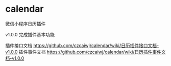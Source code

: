 # calendar
微信小程序日历插件

v1.0.0
完成插件基本功能

插件接口文档 https://github.com/czcaiwj/calendar/wiki/日历插件接口文档-v1.0.0
插件事件文档 https://github.com/czcaiwj/calendar/wiki/日历插件事件文档-v1.0.0
